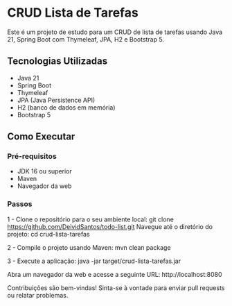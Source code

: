 # CRUD Lista de Tarefas

Este é um projeto de estudo para um CRUD de lista de tarefas usando Java 21, Spring Boot com Thymeleaf, JPA, H2 e Bootstrap 5.

## Tecnologias Utilizadas

- Java 21
- Spring Boot
- Thymeleaf
- JPA (Java Persistence API)
- H2 (banco de dados em memória)
- Bootstrap 5

## Como Executar

### Pré-requisitos

- JDK 16 ou superior
- Maven
- Navegador da web

### Passos

1 - Clone o repositório para o seu ambiente local:
git clone https://github.com/DeividSantos/todo-list.git
Navegue até o diretório do projeto:
cd crud-lista-tarefas

2 - Compile o projeto usando Maven:
mvn clean package

3 - Execute a aplicação:
java -jar target/crud-lista-tarefas.jar

Abra um navegador da web e acesse a seguinte URL:
http://localhost:8080

Contribuições são bem-vindas! Sinta-se à vontade para enviar pull requests ou relatar problemas.
